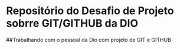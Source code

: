 # Repositório do Desafio de Projeto sobrre GIT/GITHUB da DIO
##Trabalhando com o pessoal da Dio com projeto de GIT e GITHUB
